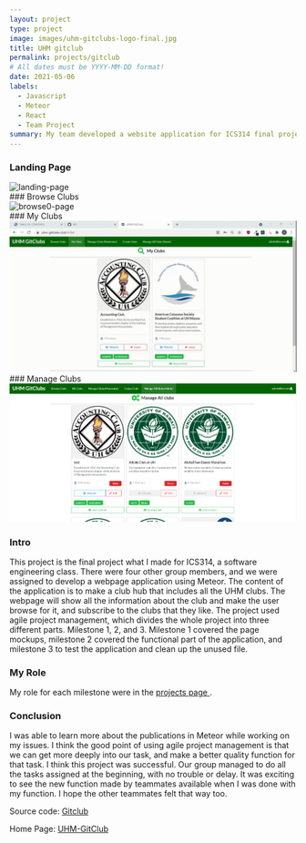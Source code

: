 ```yaml
---
layout: project
type: project
image: images/uhm-gitclubs-logo-final.jpg
title: UHM gitclub
permalink: projects/gitclub
# All dates must be YYYY-MM-DD format!
date: 2021-05-06
labels:
  - Javascript
  - Meteor
  - React
  - Team Project
summary: My team developed a website application for ICS314 final project.
---
```


### Landing Page
<div class="ui rounded images">
<img class="ui image" src="../images/landingnew.gif" alt="landing-page">
</div>
### Browse Clubs
<div class="ui rounded images">
<img class="ui image" src="../images/browse0.gif" alt="browse0-page">
</div>
### My Clubs
<div class="ui rounded images">
<img class="ui image" src="../images/myclubs.gif" alt="myclubs-page">
</div>
### Manage Clubs
<div class="ui rounded images">
<img class="ui image" src="../images/manageallclubs.png" alt="manageallclubs-page">
</div>

### Intro
This project is the final project what I made for ICS314, a software engineering class. There were four other group members, and we were assigned to develop a webpage application using Meteor. The content of the application is to make a club hub that includes all the UHM clubs. The webpage will show all the information about the club and make the user browse for it, and subscribe to the clubs that they like. The project used agile project management, which divides the whole project into three different parts. Milestone 1, 2, and 3. Milestone 1 covered the page mockups, milestone 2 covered the functional part of the application, and milestone 3 to test the application and clean up the unused file.

### My Role
My role for each milestone were in the <a href=https://github.com/uhm-gitclubs/uhm-gitclubs/projects> projects page </a>.

### Conclusion
I was able to learn more about the publications in Meteor while working on my issues. I think the good point of using agile project management is that we can get more deeply into our task, and make a better quality function for that task. I think this project was successful. Our group managed to do all the tasks assigned at the beginning, with no trouble or delay. It was exciting to see the new function made by teammates available when I was done with my function. I hope the other teammates felt that way too.



Source code: <a href="https://github.com/uhm-gitclubs/uhm-gitclubs"><i class="large github icon"></i>Gitclub</a>

Home Page: <a href="https://uhm-gitclubs.github.io/">UHM-GitClub</a>



